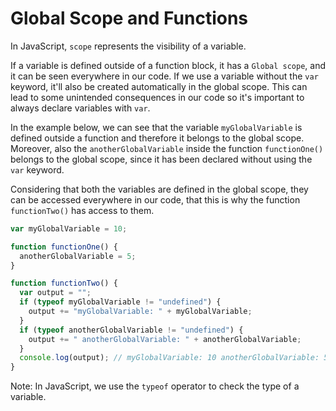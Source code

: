 # Global Scope and Functions

In JavaScript, `scope` represents the visibility of a variable.

If a variable is defined outside of a function block, it has a `Global scope`, and it can be seen everywhere in our code.
If we use a variable without the `var` keyword, it'll also be created automatically in the global scope. This can lead to some unintended consequences in our code so it's important to always declare variables with `var`.

In the example below, we can see that the variable `myGlobalVariable` is defined outside a function and therefore it belongs to the global scope.
Moreover, also the `anotherGlobalVariable` inside the function `functionOne()` belongs to the global scope, since it has been declared without using the `var` keyword.

Considering that both the variables are defined in the global scope, they can be accessed everywhere in our code, that this is why the function `functionTwo()` has access to them.

```js
var myGlobalVariable = 10;

function functionOne() {
  anotherGlobalVariable = 5;
}

function functionTwo() {
  var output = "";
  if (typeof myGlobalVariable != "undefined") {
    output += "myGlobalVariable: " + myGlobalVariable;
  }
  if (typeof anotherGlobalVariable != "undefined") {
    output += " anotherGlobalVariable: " + anotherGlobalVariable;
  }
  console.log(output); // myGlobalVariable: 10 anotherGlobalVariable: 5
}
```

Note: In JavaScript, we use the `typeof` operator to check the type of a variable.
